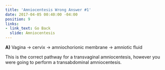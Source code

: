 ```yaml
---
title: 'Amniocentesis Wrong Answer #1'
date: 2017-04-05 00:40:00 -04:00
position: 9
links:
- link_text: Go Back
  slide: Amniocentesis
---
```


**A)** Vagina → cervix → amniochorionic membrane → amniotic fluid

This is the correct pathway for a transvaginal amniocentesis, however you were going to perform a transabdominal amniocentesis.